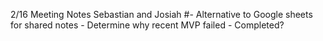 2/16 Meeting Notes
Sebastian and Josiah 
	#- Alternative to Google sheets for shared notes
	- Determine why recent MVP failed - Completed?
	
